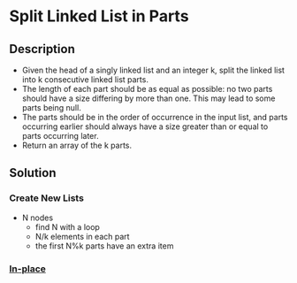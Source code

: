 # Split Linked List in Parts

## Description

* Given the head of a singly linked list and an integer k, split the linked list into k consecutive linked list parts.
* The length of each part should be as equal as possible: no two parts should have a size differing by more than one. This may lead to some parts being null.
* The parts should be in the order of occurrence in the input list, and parts occurring earlier should always have a size greater than or equal to parts occurring later.
* Return an array of the k parts.

## Solution

### Create New Lists

* N nodes
  * find N with a loop
  * N/k elements in each part
  * the first N%k parts have an extra item

### [In-place](https://leetcode.com/problems/split-linked-list-in-parts/solution/)
